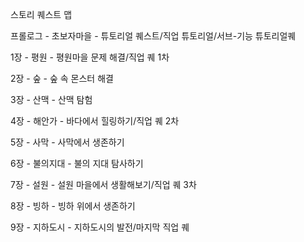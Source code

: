 스토리 퀘스트 맵


프롤로그 - 초보자마을 - 튜토리얼 퀘스트/직업 튜토리얼/서브-기능 튜토리얼퀘

1장 - 평원 - 평원마을 문제 해결/직업 퀘 1차

2장 - 숲 - 숲 속 몬스터 해결

3장 - 산맥 - 산맥 탐험

4장 - 해안가 - 바다에서 힐링하기/직업 퀘 2차

5장 - 사막 - 사막에서 생존하기

6장 - 불의지대 - 불의 지대 탐사하기

7장 - 설원 - 설원 마을에서 생활해보기/직업 퀘 3차

8장 - 빙하 - 빙하 위에서 생존하기 

9장 - 지하도시 - 지하도시의 발전/마지막 직업 퀘
